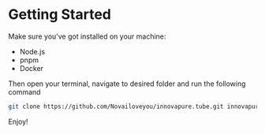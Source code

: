 # Getting Started

Make sure you've got installed on your machine:

- Node.js
- pnpm
- Docker

Then open your terminal, navigate to desired folder and run the following command

```bash
git clone https://github.com/Novailoveyou/innovapure.tube.git innovapure-tube && cd innovapure-tube && pnpm run dev
```

Enjoy!
